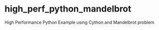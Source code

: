 high_perf_python_mandelbrot
===========================

High Performance Python Example using Cython and Mandelbrot problem
